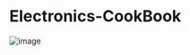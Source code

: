 # Electronics-CookBook
![image](https://user-images.githubusercontent.com/49295076/92185963-34fe3e00-ee90-11ea-8d5f-0742d7f228d7.png)
